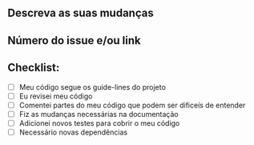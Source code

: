 ## Descreva as suas mudanças

## Número do issue e/ou link

## Checklist:

- [ ] Meu código segue os guide-lines do projeto
- [ ] Eu revisei meu código
- [ ] Comentei partes do meu código que podem ser dificeís de entender
- [ ] Fiz as mudanças necessárias na documentação
- [ ] Adicionei novos testes para cobrir o meu código
- [ ] Necessário novas dependências